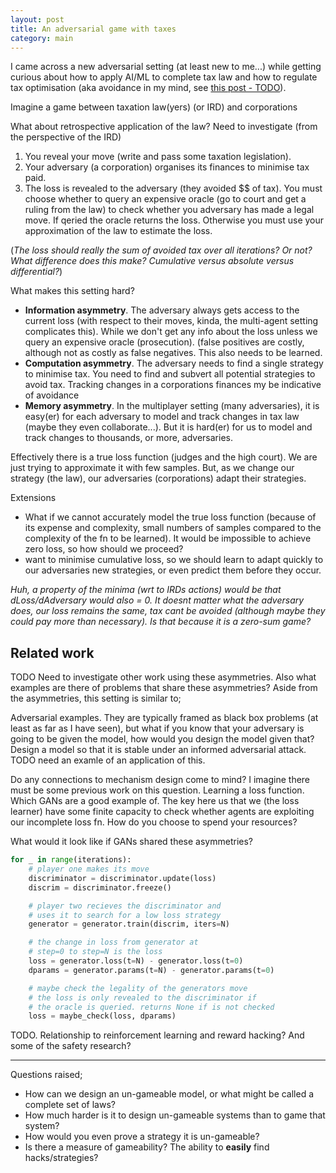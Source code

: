```yaml
---
layout: post
title: An adversarial game with taxes
category: main
---
```


I came across a new adversarial setting (at least new to me...) while getting curious about how to apply AI/ML to complete tax law and how to regulate tax optimisation (aka avoidance in my mind, see [this post - TODO](?)).

Imagine a game between taxation law(yers) (or IRD) and corporations

<side>What about retrospective application of the law? Need to investigate</side>
(from the perspective of the IRD)  

1. You reveal your move (write and pass some taxation legislation).
2. Your adversary (a corporation) organises its finances to minimise tax paid.
3. The loss is revealed to the adversary (they avoided $$ of tax). You must choose whether to query an expensive oracle (go to court and get a ruling from the law) to check whether you adversary has made a legal move. If qeried the oracle returns the loss. Otherwise you must use your approximation of the law to estimate the loss.

(_The loss should really the sum of avoided tax over all iterations? Or not? What difference does this make? Cumulative versus absolute versus differential?_)

What makes this setting hard?
- __Information asymmetry__. The adversary always gets access to the current loss (with respect to their moves, kinda, the multi-agent setting complicates this). While we don't get any info about the loss unless we query an expensive oracle (prosecution). (false positives are costly, although not as costly as false negatives. This also needs to be learned.
- __Computation asymmetry__. The adversary needs to find a single strategy to minimise tax. You need to find and subvert all potential strategies to avoid tax.
<side>Tracking changes in a corporations finances my be indicative of avoidance</side>
- __Memory asymmetry__. In the multiplayer setting (many adversaries), it is easy(er) for each adversary to model and track changes in tax law (maybe they even collaborate...). But it is hard(er) for us to model and track changes to thousands, or more, adversaries.

Effectively there is a true loss function (judges and the high court). We are just trying to approximate it with few samples. But, as we change our strategy (the law), our adversaries (corporations) adapt their strategies.

Extensions
* What if we cannot accurately model the true loss function (because of its expense and complexity, small numbers of samples compared to the complexity of the fn to be learned). It would be impossible to achieve zero loss, so how should we proceed?
* want to minimise cumulative loss, so we should learn to adapt quickly to our adversaries new strategies, or even predict them before they occur.

_Huh, a property of the minima (wrt to IRDs actions) would be that dLoss/dAdversary would also = 0. It doesnt matter what the adversary does, our loss remains the same, tax cant be avoided (although maybe they could pay more than necessary). Is that because it is a zero-sum game?_

## Related work

<side>TODO Need to investigate other work using these asymmetries. Also what examples are there of problems that share these asymmetries?</side>
Aside from the asymmetries, this setting is similar to;

Adversarial examples. They are typically framed as black box problems (at least as far as I have seen), but what if you know that your adversary is going to be given the model, how would you design the model given that? Design a model so that it is stable under an informed adversarial attack. TODO need an examle of an application of this.

<side>Do any connections to mechanism design come to mind? I imagine there must be some previous work on this question.</side>
Learning a loss function. Which GANs are a good example of.
The key here us that we (the loss learner) have some finite capacity to check whether agents are exploiting our incomplete loss fn. How do you choose to spend your resources?


What would it look like if GANs shared these asymmetries?
```python
for _ in range(iterations):
    # player one makes its move
    discriminator = discriminator.update(loss)
    discrim = discriminator.freeze()

    # player two recieves the discriminator and
    # uses it to search for a low loss strategy
    generator = generator.train(discrim, iters=N)

    # the change in loss from generator at
    # step=0 to step=N is the loss
    loss = generator.loss(t=N) - generator.loss(t=0)
    dparams = generator.params(t=N) - generator.params(t=0)

    # maybe check the legality of the generators move
    # the loss is only revealed to the discriminator if
    # the oracle is queried. returns None if is not checked
    loss = maybe_check(loss, dparams)  
```

TODO. Relationship to reinforcement learning and reward hacking? And some of the safety research?

***
Questions raised;

* How can we design an un-gameable model, or what might be called a complete set of laws?
* How much harder is it to design un-gameable systems than to game that system?
* How would you even prove a strategy it is un-gameable?
* Is there a measure of gameability? The ability to __easily__ find hacks/strategies?
